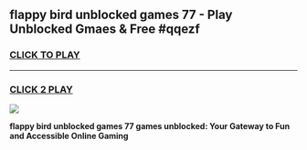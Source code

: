 
## flappy bird unblocked games 77 - Play Unblocked Gmaes & Free #qqezf
<h3>
<a href="https://news.freeplayer.one?title=flappy_bird_unblocked_games_77&ref=24F">CLICK TO PLAY</a></h3>
<hr>

<h3>
<a href="https://news.freeplayer.one?title=flappy_bird_unblocked_games_77&ref=24F">CLICK 2 PLAY</a>
  
</h3>

<a href="https://news.freeplayer.one?title=flappy_bird_unblocked_games_77&ref=24F/"><img src="https://clearcache.store/games.png"></a>


**flappy bird unblocked games 77 games unblocked: Your Gateway to Fun and Accessible Online Gaming**
